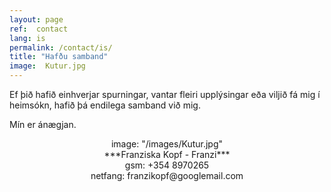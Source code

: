 ```yaml
---
layout: page
ref:  contact
lang: is
permalink: /contact/is/
title: "Hafðu samband"
image:  Kutur.jpg
---
```


Ef þið hafið einhverjar spurningar, vantar fleiri upplýsingar eða viljið fá mig í heimsókn, hafið þá endilega samband við mig.

Mín er ánægjan.
<center>
image:  "/images/Kutur.jpg"
</center>
<center>
***Franziska Kopf - Franzi***
</center>
<center>
gsm: +354 8970265
</center>
<center>
netfang: franzikopf@googlemail.com
</center>
